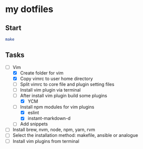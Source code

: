 my dotfiles
=

## Start
```bash
make
```

## Tasks
- [ ] Vim
  - [x] Create folder for vim
  - [x] Copy vimrc to user home directory
  - [ ] Split vimrc to core file and plugin setting files
  - [ ] Install vim plugin via terminal
  - [ ] After install vim plugin build some plugins
    - [x] YCM
  - [ ] Install npm modules for vim plugins
    - [x] eslint
    - [x] instant-markdown-d
  - [ ] Add snippets

- [ ] Install brew, nvm, node, npm, yarn, rvm
- [ ] Select the installation method: makefile, ansible or analogue
- [ ] Install vim plugins from terminal
